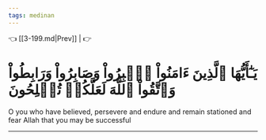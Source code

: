 ```yaml
---
tags: medinan
---
```


👈 [[3-199.md|Prev]] |  👉

# يَـٰٓأَيُّهَا ٱلَّذِينَ ءَامَنُواْ ٱصۡبِرُواْ وَصَابِرُواْ وَرَابِطُواْ وَٱتَّقُواْ ٱللَّهَ لَعَلَّكُمۡ تُفۡلِحُونَ

O you who have believed, persevere and endure and remain stationed and fear Allah that you may be successful

---

